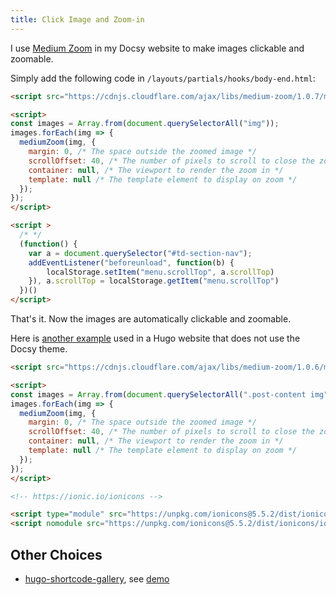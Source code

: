 ```yaml
---
title: Click Image and Zoom-in
---
```


I use [Medium Zoom](https://medium-zoom.francoischalifour.com/) in my Docsy website to make images clickable and zoomable. 

Simply add the following code in `/layouts/partials/hooks/body-end.html`:

```html
<script src="https://cdnjs.cloudflare.com/ajax/libs/medium-zoom/1.0.7/medium-zoom.min.js" crossorigin="anonymous" referrerpolicy="no-referrer"></script>

<script>
const images = Array.from(document.querySelectorAll("img"));
images.forEach(img => {
  mediumZoom(img, {
    margin: 0, /* The space outside the zoomed image */
    scrollOffset: 40, /* The number of pixels to scroll to close the zoom */
    container: null, /* The viewport to render the zoom in */
    template: null /* The template element to display on zoom */
  });
});
</script>

<script > 
  /* */
  (function() {
    var a = document.querySelector("#td-section-nav");
    addEventListener("beforeunload", function(b) {
        localStorage.setItem("menu.scrollTop", a.scrollTop)
    }), a.scrollTop = localStorage.getItem("menu.scrollTop")
  })()
</script>
```

That's it. Now the images are automatically clickable and zoomable.

Here is [another example](https://github.com/russmckendrick/blog/blob/428e00b236fd3fcf484190d1d32759b9a51643b6/layouts/partials/extend_footer.html#L1-L13) used in a Hugo website that does not use the Docsy theme.

```html
<script src="https://cdnjs.cloudflare.com/ajax/libs/medium-zoom/1.0.6/medium-zoom.min.js" integrity="sha512-N9IJRoc3LaP3NDoiGkcPa4gG94kapGpaA5Zq9/Dr04uf5TbLFU5q0o8AbRhLKUUlp8QFS2u7S+Yti0U7QtuZvQ==" crossorigin="anonymous" referrerpolicy="no-referrer"></script>

<script>
const images = Array.from(document.querySelectorAll(".post-content img"));
images.forEach(img => {
  mediumZoom(img, {
    margin: 0, /* The space outside the zoomed image */
    scrollOffset: 40, /* The number of pixels to scroll to close the zoom */
    container: null, /* The viewport to render the zoom in */
    template: null /* The template element to display on zoom */
  });
});
</script>

<!-- https://ionic.io/ionicons -->

<script type="module" src="https://unpkg.com/ionicons@5.5.2/dist/ionicons/ionicons.esm.js"></script>
<script nomodule src="https://unpkg.com/ionicons@5.5.2/dist/ionicons/ionicons.js"></script>
```

## Other Choices

- [hugo-shortcode-gallery](https://github.com/mfg92/hugo-shortcode-gallery), see [demo](https://matze.rocks/images/)
